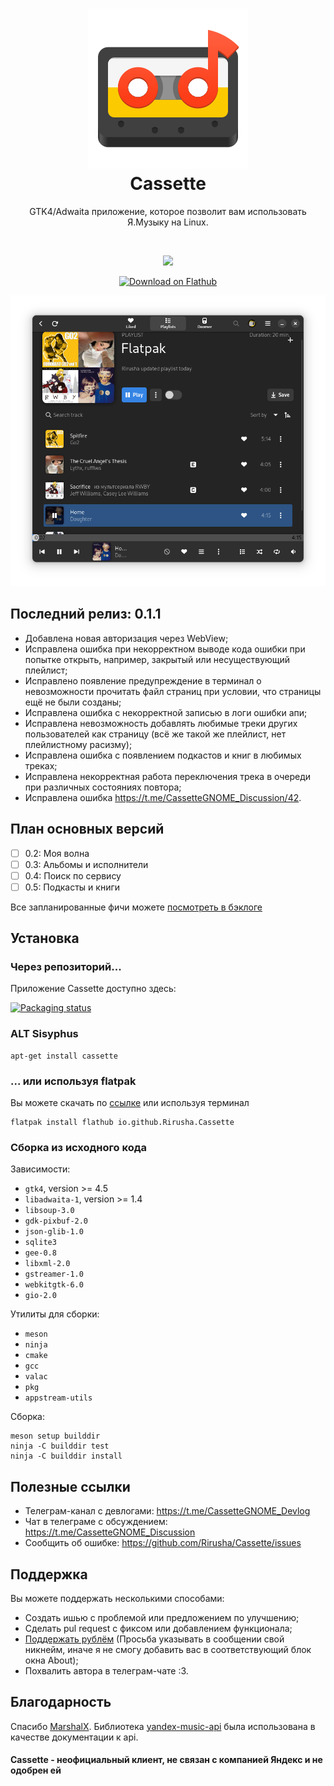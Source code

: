 <h1 align="center">
  <img src="data/icons/hicolor/scalable/apps/io.github.Rirusha.Cassette.svg" alt="Cassette"/>
  <br/>
  Cassette
</h1>

<p align="center">
    GTK4/Adwaita приложение, которое позволит вам использовать Я.Музыку на Linux.
</p>

<br/>

<p align="center">
  <a href="https://stopthemingmy.app">
    <img src="https://stopthemingmy.app/badge.svg"/>
  </a>
</p>

<p align="center">
  <a href="https://flathub.org/apps/details/io.github.Rirusha.Cassette">
      <img width="200" src="https://flathub.org/assets/badges/flathub-badge-en.png" alt="Download on Flathub">
  </a>
</p>

<p align="center">
    <img src="data/images/first.png" alt="Screenshot"/>
</p>

## Последний релиз: 0.1.1
* Добавлена новая авторизация через WebView;
* Исправлена ошибка при некорректном выводе кода ошибки при попытке открыть, например, закрытый или несуществующий плейлист;
* Исправлено появление предупреждение в терминал о невозможности прочитать файл страниц при условии, что страницы ещё не были созданы;
* Исправлена ошибка с некорректной записью в логи ошибки апи;
* Исправлена невозможность добавлять любимые треки других пользователей как страницу (всё же такой же плейлист, нет плейлистному расизму);
* Исправлена ошибка с появлением подкастов и книг в любимых треках;
* Исправлена некорректная работа переключения трека в очереди при различных состояниях повтора;
* Исправлена ошибка https://t.me/CassetteGNOME_Discussion/42.

## План основных версий
* [ ] 0.2: Моя волна
* [ ] 0.3: Альбомы и исполнители
* [ ] 0.4: Поиск по сервису
* [ ] 0.5: Подкасты и книги

Все запланированные фичи можете [посмотреть в бэклоге](https://github.com/users/Rirusha/projects/2)

## Установка
### Через репозиторий...
Приложение Cassette доступно здесь:

[![Packaging status](https://repology.org/badge/vertical-allrepos/cassette.svg)](https://repology.org/project/cassette/versions)
### ALT Sisyphus
```
apt-get install cassette
```
### ... или используя flatpak
Вы можете скачать по [ссылке](https://flathub.org/apps/details/io.github.Rirusha.Cassette) или используя терминал
```
flatpak install flathub io.github.Rirusha.Cassette
```

### Сборка из исходного кода

Зависимости:
* ```gtk4```, version >= 4.5
* ```libadwaita-1```, version >= 1.4
* ```libsoup-3.0```
* ```gdk-pixbuf-2.0```
* ```json-glib-1.0```
* ```sqlite3```
* ```gee-0.8```
* ```libxml-2.0```
* ```gstreamer-1.0```
* ```webkitgtk-6.0```
* ```gio-2.0```

Утилиты для сборки:
* ```meson```
* ```ninja```
* ```cmake```
* ```gcc```
* ```valac```
* ```pkg```
* ```appstream-utils```

Сборка:
```
meson setup builddir
ninja -C builddir test
ninja -C builddir install
```

## Полезные ссылки
* Телеграм-канал с девлогами: https://t.me/CassetteGNOME_Devlog
* Чат в телеграме с обсуждением: https://t.me/CassetteGNOME_Discussion
* Сообщить об ошибке: https://github.com/Rirusha/Cassette/issues

## Поддержка
Вы можете поддержать несколькими способами:
* Создать ишью с проблемой или предложением по улучшению;
* Сделать pul request с фиксом или добавлением функционала;
* [Поддержать рублём](https://www.tinkoff.ru/cf/21GCxLuFuE9) (Просьба указывать в сообщении свой никнейм, иначе я не смогу добавить вас в соответствующий блок окна About);
* Похвалить автора в телеграм-чате :3.

## Благодарность
Спасибо [MarshalX](https://github.com/MarshalX). Библиотека [yandex-music-api](https://github.com/MarshalX/yandex-music-api) была использована в качестве документации к api.

#### Cassette - неофициальный клиент, не связан с компанией Яндекс и не одобрен ей
